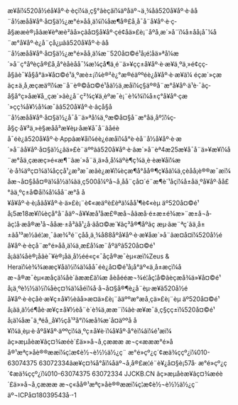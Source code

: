 æ¥åï¼520å½éå¥åº·è·èçï¼ä¸ç§°âèçâï¼äºåäº¬ä¸¾åâ520å¥åº·è·âå¨å½æåå¥åº·å¤§ä½¿æ°é»åå¸ä¼ï¼åæ¶å®£å¸å¯å¨å¥åº·è·ç­å§ææè®¡åãæ¥èªæè²ãå»çãå¤§å¥åº·ç­é¢åä»£è¡¨åºå¸­æ´»å¨ï¼å±åå¡å¯¼å¨æ°å¥åº·è¿å¨çå¿µãâ520å¥åº·è·âå¨å½æåå¥åº·å¤§ä½¿æ°é»åå¸ä¼æ¨520å¤©é¹å¡é¦åä»ªå¼æ´»å¨ç°åºèçå®£å¸å°èåèåå¯¼æ¼çå¶ä¸é¨ä»¥ç­ç±å¥åº·è·æ­¥ä¸ºä¸»é¢çç­å§ãè¯¥å§å°ä»¥å¤©é¹ä¸ºæè±¡ï¼è®²è¿°æ®éäººéè¿å¥åº·è·æ­¥ä¼ éçæ´»ç­æãç±ä¸å¸æçæäºï¼æ¨å¨è®©å¤©é¹åä½ä¸æåï¼ç§äº®å¨æ°å¥åº·ä¹è·¯ãç­å§å°ç»åæ¥å¸¸çæ´»ãè¿å¨ç²¾ç¥ä¸èºæ¯è¡¨è¾¾ï¼å±ç°å¥åº·çæ´»çç¾å¥½å¾æ¯ãâ520å¥åº·è·âç­å§å¨å½æåå¥åº·å¤§ä½¿å¯å¨ä»ªå¼ä¸ºæ©å¤§å¨æ°åä¸åº¦ï¼ç­å§ç·å¥³ä¸»è§æåå³æ¥èµ·åæ­¥å¯å¨ãåéèå¯éè¿â520å¥åº·è·Appâæ¥åï¼éè¿éæåï¼å°è·èå¨å½å¥åº·è·æ´»å¨âå¥åº·å¤§ä½¿âä»£è¨äººãâ520å¥åº·è·âæ´»å¨èª4æ25æ¥å¯å¨ä»¥æ¥ï¼å¨æ°åä¸ç­ææç»­é«æ¶¨ãæ´»å¨ä¸ä»å¸å¼äºè¶ç¾ä¸è·èæ¥åï¼æ´è·å¾äºç¤¾ä¼åççå¹¿æ³æ¯æãè¿æ¥ï¼èçæ¶å°åå®¶ç¥åä¼ä¸çèåå¡è®®æ¯æï¼åæ¬å¤§åå¤®ä¼å½ä¼ãä¸ç500å¼ºå¬å¸åå¨çå¤´é¨æ¶è´¹åçï¼å±åä¸ºå¥åº·åå£°ãä¸ºç±å©åï¼å¼åå¨æ°å å¥å¥åº·è·è¡åãå¥åº·è·ä»£è¡¨è¢«æäºè£èªä¼åå¹¶è¢«èµ äº520å¤©é¹å¡5æ18æ¥ï¼èçå°å¨åäº¬å¥¥æå¹åæ£®æå¬å­ãæ­å·é±æ±é¾æ»¨æ±å¬å­ãç¦å·æå®æ¹å¬å­åæ·±å³ãå¹¿å·ãå¤©æ´¥ãç³å®¶åºãç æµ·ãæ¨ªç´ãä¸­å±±ãå¹³æ½­ãé¦æ¸¯ãæ¾³é¨ç­åå¸ä¸¾å88åºå¥åº·è·æ¥åæ´»å¨ãæ­¤å¤ï¼520å½éå¥åº·è·èçå¨æ°é»åå¸ä¼ä¸æ­£å¼æ¨åºäºâ520å¤©é¹å¡âä¼åè®¡åãè¯¥è®¡åä¸å½éé«ç«¯åçå®æ¯èµ«æï¼Zeus & Heraï¼è¾¾ææç¥åä½ï¼ä¼åå¯éè¿å¤©é¹å¡å°äº«ä¸å±æçï¼åæ¬å®æ¯èµ«æåçä¼åè´­ãææ£ä¼æ åèåééæ¬¾é¦åç¦å©ãèçæå¾ä»¥å¤©é¹å¡ä¸ºè½½ä½ï¼åèç¤¾ä¼åéï¼å·å¬å¤§å®¶è¿å¨èµ·æ¥ã520å½éå¥åº·è·èçåè·æ­¥ç±å¥½èãå»æ¤ä»£è¡¨ãäººæ°æå¸ç­ä»£è¡¨èµ äº520å¤©é¹å¡ãä¸ä½é¶åè·æ­¥ç±å¥½èå¨è´è¾ä¸­ææ¨ï¼âè·æ­¥æ¯ä¸ç§ç­ç±ï¼520å¤©é¹å¡ä¼åæ¯ä¸ªéå¸¸å¥½çå¹³å°ï¼æå¾æ´å¤äººå å¥ï¼ä¸èµ·è·åºå¥åº·äººçï¼ä¸ºç±å¥è·ï¼å¥åº·å°èï¼âï¼é¹æï¼ ãç»æµåèæ¥ãç¤¾æéè´£ä»»å¬å¸çæææ
                        æ¬ç«æææ°é»åå®¹æªç»åè®®ææï¼ç¦æ­¢è½¬è½½ä½¿ç¨
                     æ°é»çº¿ç´¢æä¾ç­çº¿ï¼010-63074375
                        63072334ãæ¥ç¤¾å°åï¼åäº¬å¸å®£æ­¦é¨è¥¿å¤§è¡57å·
                    æ°é»çº¿ç´¢æä¾ç­çº¿ï¼010-63074375 63072334
            JJCKB.CN ãç»æµåèæ¥ãç¤¾æéè´£ä»»å¬å¸çæææ
            æ¬ç«åå®¹æªç»åè®®ææï¼ç¦æ­¢è½¬è½½ä½¿ç¨ äº¬ICPå¤18039543å·-1